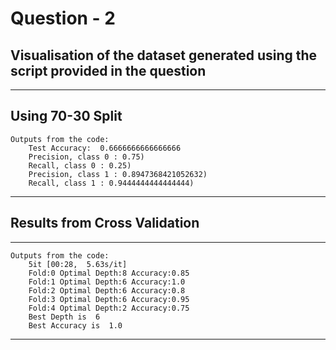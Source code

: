 # Question - 2

## Visualisation of the dataset generated using the script provided in the question
----

## Using 70-30 Split
```
Outputs from the code:
    Test Accuracy:  0.6666666666666666
    Precision, class 0 : 0.75)
    Recall, class 0 : 0.25)
    Precision, class 1 : 0.8947368421052632)
    Recall, class 1 : 0.9444444444444444) 
```
----

## Results from Cross Validation

------
```
Outputs from the code:
    5it [00:28,  5.63s/it]
    Fold:0 Optimal Depth:8 Accuracy:0.85
    Fold:1 Optimal Depth:6 Accuracy:1.0
    Fold:2 Optimal Depth:6 Accuracy:0.8
    Fold:3 Optimal Depth:6 Accuracy:0.95
    Fold:4 Optimal Depth:2 Accuracy:0.75
    Best Depth is  6
    Best Accuracy is  1.0 
```
------

